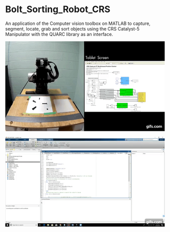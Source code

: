 # Bolt_Sorting_Robot_CRS

An application of the Computer vision toolbox on MATLAB to capture, segment, locate, grab and sort objects using the CRS Catalyst-5 Manipulator with the QUARC library as an interface.


![Video Demo](Demo.gif)

![Image Analysis Demo](ImageAnalysis.gif)

